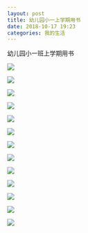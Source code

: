 ```yaml
---
layout: post
title: 幼儿园小一上学期用书
date: 2018-10-17 19:23
categories: 我的生活
---
```


幼儿园小一班上学期用书

![]({{site:url}}/assets/20181017/1.jpeg)

![]({{site:url}}/assets/20181017/2.jpeg)

![]({{site:url}}/assets/20181017/3.jpeg)

![]({{site:url}}/assets/20181017/4.jpeg)

![]({{site:url}}/assets/20181017/5.jpeg)

![]({{site:url}}/assets/20181017/6.jpeg)

![]({{site:url}}/assets/20181017/7.jpeg)

![]({{site:url}}/assets/20181017/8.jpeg)

![]({{site:url}}/assets/20181017/9.jpeg)

![]({{site:url}}/assets/20181017/10.jpeg)

![]({{site:url}}/assets/20181017/11.jpeg)

![]({{site:url}}/assets/20181017/12.jpeg)

![]({{site:url}}/assets/20181017/13.jpeg)